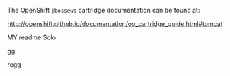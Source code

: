 The OpenShift `jbossews` cartridge documentation can be found at:

http://openshift.github.io/documentation/oo_cartridge_guide.html#tomcat


MY readme Solo

gg

regg